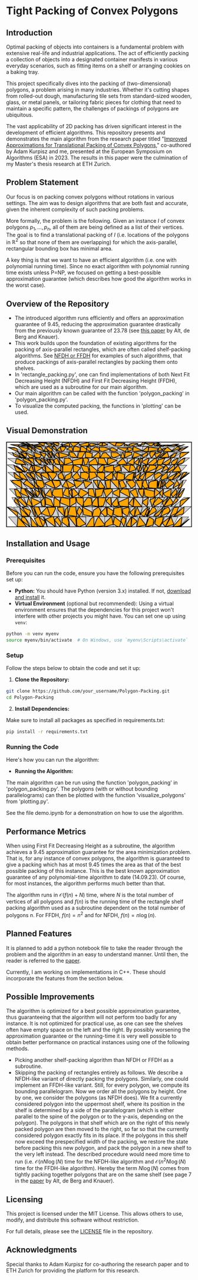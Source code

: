 # Tight Packing of Convex Polygons

## Introduction

Optimal packing of objects into containers is a fundamental problem with extensive real-life and industrial applications. The act of efficiently packing a collection of objects into a designated container manifests in various everyday scenarios, such as fitting items on a shelf or arranging cookies on a baking tray.

This project specifically dives into the packing of (two-dimensional) polygons, a problem arising in many industries. Whether it's cutting shapes from rolled-out dough, manufacturing tile sets from standard-sized wooden, glass, or metal panels, or tailoring fabric pieces for clothing that need to maintain a specific pattern, the challenges of packings of polygons are ubiquitous.

The vast applicability of 2D packing has driven significant interest in the development of efficient algorithms. This repository presents and demonstrates the main algorithm from the research paper titled "[Improved Approximations for Translational Packing of Convex Polygons](https://drops-beta.dagstuhl.de/entities/document/10.4230/LIPIcs.ESA.2023.76)," co-authored by Adam Kurpisz and me, presented at the European Symposium on Algorithms (ESA) in 2023. The results in this paper were the culmination of my Master's thesis research at ETH Zurich.

## Problem Statement

Our focus is on packing convex polygons without rotations in various settings. The aim was to design algorithms that are both fast and accurate, given the inherent complexity of such packing problems.

More formally, the problem is the following. Given an instance $I$ of convex polygons $p_1, \dots, p_n$, all of them are being defined as a list of their vertices. The goal is to find a translational packing of $I$ (i.e. locations of the polygons in $\mathbb{R}^2$ so that none of them are overlapping) for which the axis-parallel, rectangular bounding box has minimal area.

A key thing is that we want to have an efficient algorithm (i.e. one with polynomial running time). Since no exact algorithm with polynomial running time exists unless P=NP, we focused on getting a best-possible approximation guarantee (which describes how good the algorithm works in the worst case).

## Overview of the Repository

- The introduced algorithm runs efficiently and offers an approximation guarantee of 9.45, reducing the approximation guarantee drastically from the previously known guarantee of 23.78 (see [this paper](https://jocg.org/index.php/jocg/article/view/3116/2854) by Alt, de Berg and Knauer).
- This work builds upon the foundation of existing algorithms for the packing of axis-parallel rectangles, which are often called shelf-packing algorithms. See [NFDH or FFDH](https://en.wikipedia.org/wiki/Strip_packing_problem) for examples of such algorithms, that produce packings of axis-parallel rectangles by packing them onto shelves.
- In 'rectangle_packing.py', one can find implementations of both Next Fit Decreasing Height (NFDH) and First Fit Decreasing Height (FFDH), which are used as a subroutine for our main algorithm.
- Our main algorithm can be called with the function 'polygon_packing' in 'polygon_packing.py'.
- To visualize the computed packing, the functions in 'plotting' can be used.

## Visual Demonstration

![Example Packing of our Algorithm](readme_assets/big_instance.png)

## Installation and Usage

### Prerequisites

Before you can run the code, ensure you have the following prerequisites set up:

- **Python:** You should have Python (version 3.x) installed. If not, [download and install](https://www.python.org/downloads/) it.
- **Virtual Environment** (optional but recommended): Using a virtual environment ensures that the dependencies for this project won't interfere with other projects you might have. You can set one up using `venv`:

```bash
python -m venv myenv
source myenv/bin/activate  # On Windows, use `myenv\Scripts\activate`
```

### Setup

Follow the steps below to obtain the code and set it up:

1. **Clone the Repository:**
   
```bash
git clone https://github.com/your_username/Polygon-Packing.git
cd Polygon-Packing
```

2. **Install Dependencies:**
   
Make sure to install all packages as specified in requirements.txt:

```bash
pip install -r requirements.txt
```

### Running the Code

Here's how you can run the algorithm:

- **Running the Algorithm:**

The main algorithm can be run using the function 'polygon_packing' in 'polygon_packing.py'. The polygons (with or without bounding parallelograms) can then be plotted with the function 'visualize_polygons' from 'plotting.py'.

See the file demo.ipynb for a demonstration on how to use the algorithm.

## Performance Metrics

When using First Fit Decreasing Height as a subroutine, the algorithm achieves a 9.45 approximation guarantee for the area minimization problem. That is, for any instance of convex polygons, the algorithm is guaranteed to give a packing which has at most 9.45 times the area as that of the best possible packing of this instance. This is the best known approximation guarantee of any polynomial-time algorithm to date (14.09.23). Of course, for most instances, the algorithm performs much better than that.

The algorithm runs in $\mathcal{O}(f(n) + N)$ time, where $N$ is the total number of vertices of all polygons and $f(n)$ is the running time of the rectangle shelf packing algorithm used as a subroutine dependent on the total number of polygons $n$. For FFDH, $f(n) = n^2$ and for NFDH, $f(n) = n \log(n)$.

## Planned Features

It is planned to add a python notebook file to take the reader through the problem and the algorithm in an easy to understand manner. Until then, the reader is referred to the [paper](https://drops-beta.dagstuhl.de/entities/document/10.4230/LIPIcs.ESA.2023.76).

Currently, I am working on implementations in C++. These should incorporate the features from the section below.

## Possible Improvements

The algorithm is optimized for a best possible approximation guarantee, thus guaranteeing that the algorithm will not perform too badly for any instance. It is not optimized for practical use, as one can see the shelves often have empty space on the left and the right. By possibly worsening the approximation guarantee or the running-time it is very well possible to obtain better performance on practical instances using one of the following methods.

- Picking another shelf-packing algorithm than NFDH or FFDH as a subroutine.
- Skipping the packing of rectangles entirely as follows.  We describe a NFDH-like variant of directly packing the polygons. Similarly, one could implement an FFDH-like variant. Still, for every polygon, we compute its bounding parallelogram. Now we order all the polygons by height. One by one, we consider the polygons (as NFDH does). We fit a currently considered polygon into the uppermost shelf, where its position in the shelf is determined by a side of the parallelogram (which is either parallel to the spine of the polygon or to the y-axis, depending on the polygon). The polygons in that shelf which are on the right of this newly packed polygon are then moved to the right, so far so that the currently considered polygon exactly fits in its place. If the polygons in this shelf now exceed the prespecified width of the packing, we restore the state before packing this new polygon, and pack the polygon in a new shelf to the very left instead.
The described procedure would need more time to run (i.e. $\mathcal{O}(n N \log(N)$ time for the NFDH-like algorithm and $\mathcal{O}(n^2 N \log(N)$ time for the FFDH-like algorithm). Hereby the term $N \log(N)$ comes from tightly packing together polygons that are on the same shelf (see page 7 in the [paper](https://jocg.org/index.php/jocg/article/view/3027) by Alt, de Berg and Knauer).

## Licensing

This project is licensed under the MIT License. This allows others to use, modify, and distribute this software without restriction.

For full details, please see the [LICENSE](./LICENSE) file in the repository.

## Acknowledgments

Special thanks to Adam Kurpisz for co-authoring the research paper and to ETH Zurich for providing the platform for this research.
